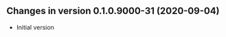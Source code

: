 




<!-- NEWS.md was auto-generated by NEWS.Rmd. Please DO NOT edit by hand!-->

## Changes in version 0.1.0.9000-31 (2020-09-04)

  - Initial version
